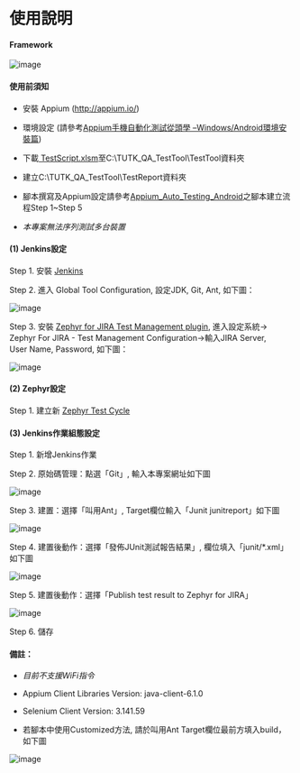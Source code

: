 # 使用說明

#### Framework

![image](https://github.com/Gilleschen/Zephyr-Jenkins/blob/master/picture/framework.png)

#### 使用前須知

* 安裝 Appium (http://appium.io/)

* 環境設定 (請參考<a href="http://www.qa-knowhow.com/?p=2363">Appium手機自動化測試從頭學 –Windows/Android環境安裝篇</a>)

* 下載<a href="https://github.com/Gilleschen/Appium_Auto_Testing/blob/master/TestScript.xlsm"> TestScript.xlsm</a>至C:\TUTK_QA_TestTool\TestTool資料夾

* 建立C:\TUTK_QA_TestTool\TestReport資料夾

* 腳本撰寫及Appium設定請參考<a href="https://github.com/Gilleschen/Appium_Auto_Testing_Android">Appium_Auto_Testing_Android</a>之腳本建立流程Step 1~Step 5

* *本專案無法序列測試多台裝置*

#### (1) Jenkins設定

Step 1. 安裝 <a href="https://jenkins-ci.org/">Jenkins</a>

Step 2. 進入 Global Tool Configuration, 設定JDK, Git, Ant, 如下圖：

![image](https://github.com/Gilleschen/Zephyr-Jenkins/blob/master/picture/Global%20Tool%20Configuration.png)

Step 3. 安裝 <a href="https://wiki.jenkins.io/display/JENKINS/Zephyr+For+Jira+Test+Management+Plugin">Zephyr for JIRA Test Management plugin</a>, 進入設定系統-> Zephyr For JIRA - Test Management Configuration->輸入JIRA Server, 	
 	User Name, Password, 如下圖：
  
![image](https://github.com/Gilleschen/Zephyr-Jenkins/blob/master/picture/zephyr%20_configurate.PNG)

#### (2) Zephyr設定

Step 1. 建立新 <a href="https://zephyrdocs.atlassian.net/wiki/spaces/ZTD/pages/3244044/Creating+and+Cloning+Test+Cycles">Zephyr Test Cycle</a>

#### (3) Jenkins作業組態設定

Step 1. 新增Jenkins作業

Step 2. 原始碼管理：點選「Git」, 輸入本專案網址如下圖

![image](https://github.com/Gilleschen/Zephyr-Jenkins/blob/master/picture/git.PNG)

Step 3. 建置：選擇「叫用Ant」, Target欄位輸入「Junit junitreport」如下圖

![image](https://github.com/Gilleschen/Zephyr-Jenkins/blob/master/picture/ant_2.PNG)

Step 4. 建置後動作：選擇「發佈JUnit測試報告結果」, 欄位填入「junit/*.xml」 如下圖

![image](https://github.com/Gilleschen/Zephyr-Jenkins/blob/master/picture/junit.PNG)

Step 5. 建置後動作：選擇「Publish test result to Zephyr for JIRA」

![image](https://github.com/Gilleschen/Zephyr-Jenkins/blob/master/picture/zephyr_2.PNG)

Step 6. 儲存

#### 備註：

* *目前不支援WiFi指令*

* Appium Client Libraries Version: java-client-6.1.0

* Selenium Client Version: 3.141.59

* 若腳本中使用Customized方法, 請於叫用Ant Target欄位最前方填入build，如下圖

![image](https://github.com/Gilleschen/Zephyr-Jenkins/blob/master/picture/Ant%20build.PNG)

